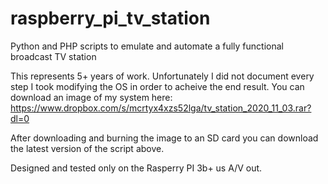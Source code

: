 # raspberry_pi_tv_station
Python and PHP scripts to emulate and automate a fully functional broadcast TV station

This represents 5+ years of work. Unfortunately I did not document every step I took modifying the OS in order to acheive the end result. You can download an image of my system here: https://www.dropbox.com/s/mcrtyx4xzs52lga/tv_station_2020_11_03.rar?dl=0

After downloading and burning the image to an SD card you can download the latest version of the script above. 

Designed and tested only on the Rasperry PI 3b+ us A/V out. 

